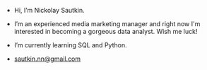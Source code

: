 -  Hi, I’m Nickolay Sautkin.
-  I’m an experienced media marketing manager and right now I'm interested in becoming a gorgeous data analyst.
Wish me luck!
-  I’m currently learning SQL and Python.

-  sautkin.nn@gmail.com

<!---
NickSautkin/NickSautkin is a ✨ special ✨ repository because its `README.md` (this file) appears on your GitHub profile.
You can click the Preview link to take a look at your changes.
--->
